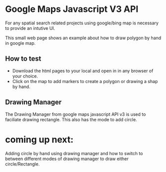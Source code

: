 # Google Maps Javascript V3 API 

For any spatial search related projects using google/bing map is necessary to provide an intutive UI. 

This small web page shows an example about how to draw polygon by hand in google map. 

## How to test

- Download the html pages to your local and open in in any browser of your choice. 
- Click on the map to add markers to create a polygon or drawing a shap by hand. 

## Drawing Manager

The Drawing Manager from google maps javascript API v3 is used to faciliate drawing rectangle. This also has the 
mode to add circle.


coming up next:
===============

Adding circle by hand using drawing manager and how to switch to between different modes of drawing manager to draw
either circle/Rectangle.








